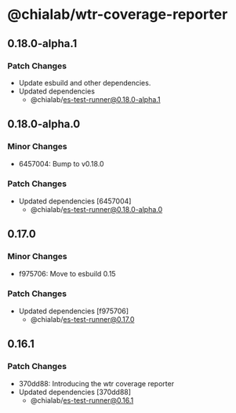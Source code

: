 # @chialab/wtr-coverage-reporter

## 0.18.0-alpha.1

### Patch Changes

- Update esbuild and other dependencies.
- Updated dependencies
  - @chialab/es-test-runner@0.18.0-alpha.1

## 0.18.0-alpha.0

### Minor Changes

- 6457004: Bump to v0.18.0

### Patch Changes

- Updated dependencies [6457004]
  - @chialab/es-test-runner@0.18.0-alpha.0

## 0.17.0

### Minor Changes

- f975706: Move to esbuild 0.15

### Patch Changes

- Updated dependencies [f975706]
  - @chialab/es-test-runner@0.17.0

## 0.16.1

### Patch Changes

- 370dd88: Introducing the wtr coverage reporter
- Updated dependencies [370dd88]
  - @chialab/es-test-runner@0.16.1
